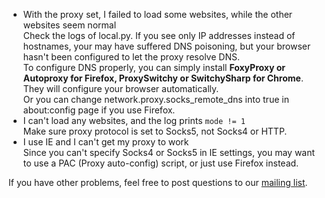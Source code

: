 * With the proxy set, I failed to load some websites, while the other websites seem normal  
    Check the logs of local.py. If you see only IP addresses instead of hostnames, your may have suffered DNS poisoning, but your browser hasn't 
    been configured to let the proxy resolve DNS.  
    To configure DNS properly, you can simply install **FoxyProxy or Autoproxy for Firefox, ProxySwitchy or SwitchySharp for 
    Chrome**. They will configure your browser automatically.  
    Or you can change network.proxy.socks_remote_dns into true in about:config page if you use Firefox.
* I can't load any websites, and the log prints `mode != 1`  
    Make sure proxy protocol is set to Socks5, not Socks4 or HTTP.
* I use IE and I can't get my proxy to work    
    Since you can't specify Socks4 or Socks5 in IE settings, you may want to use a PAC (Proxy auto-config) script, or 
    just use Firefox instead.

If you have other problems, feel free to post questions to our [mailing list](http://groups.google.com/group/shadowsocks).